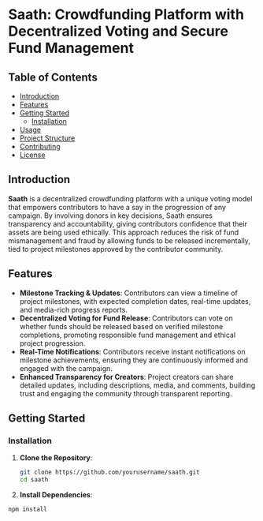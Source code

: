 # Saath: Crowdfunding Platform with Decentralized Voting and Secure Fund Management

## Table of Contents
- [Introduction](#introduction)
- [Features](#features)
- [Getting Started](#getting-started)
  - [Installation](#installation)
- [Usage](#usage)
- [Project Structure](#project-structure)
- [Contributing](#contributing)
- [License](#license)

## Introduction
**Saath** is a decentralized crowdfunding platform with a unique voting model that empowers contributors to have a say in the progression of any campaign. By involving donors in key decisions, Saath ensures transparency and accountability, giving contributors confidence that their assets are being used ethically. This approach reduces the risk of fund mismanagement and fraud by allowing funds to be released incrementally, tied to project milestones approved by the contributor community.

## Features
- **Milestone Tracking & Updates**: Contributors can view a timeline of project milestones, with expected completion dates, real-time updates, and media-rich progress reports.
- **Decentralized Voting for Fund Release**: Contributors can vote on whether funds should be released based on verified milestone completions, promoting responsible fund management and ethical project progression.
- **Real-Time Notifications**: Contributors receive instant notifications on milestone achievements, ensuring they are continuously informed and engaged with the campaign.
- **Enhanced Transparency for Creators**: Project creators can share detailed updates, including descriptions, media, and comments, building trust and engaging the community through transparent reporting.

## Getting Started

### Installation
1. **Clone the Repository**:
   ```bash
   git clone https://github.com/yourusername/saath.git
   cd saath

2. **Install Dependencies**:
  ```bash
  npm install

